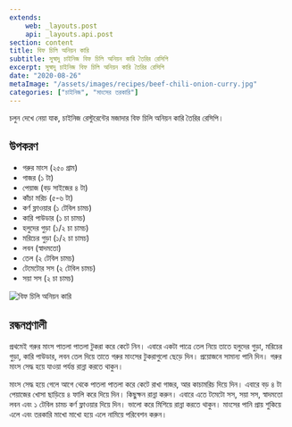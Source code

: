 ```yaml
---
extends:
    web: _layouts.post
    api: _layouts.api.post
section: content
title: বিফ চিলি অনিয়ন কারি
subtitle: সুস্বাদু চাইনিজ বিফ চিলি অনিয়ন কারি তৈরির রেসিপি
excerpt: সুস্বাদু চাইনিজ বিফ চিলি অনিয়ন কারি তৈরির রেসিপি
date: "2020-08-26"
metaImage: "/assets/images/recipes/beef-chili-onion-curry.jpg"
categories: ["চাইনিজ", "মাংসের তরকারি"]
---
```


চলুন দেখে নেয়া যাক, চাইনিজ রেস্টুরেন্টের মজাদার বিফ চিলি অনিয়ন কারি তৈরির রেসিপি।

## উপকরণ

- গরুর মাংস (২৫০ গ্রাম)
- গাজর (১ টা)
- পেয়াজ (বড় সাইজের ৪ টা)
- কাঁচা মরিচ (৫-৬ টা)
- কর্ণ ফ্লাওয়ার (১ টেবিল চামচ)
- কারি পাউডার (১ চা চামচ)
- হলুদের গুড়া (১/২ চা চামচ)
- মরিচের গুড়া (১/২ চা চামচ)
- লবন (স্বাদমতো)
- তেল (২ টেবিল চামচ)
- টেমেটোর সস (২ টেবিল চামচ)
- সয়া সস (২ চা চামচ)

![বিফ চিলি অনিয়ন কারি](/assets/images/recipes/beef-chili-onion-curry.jpg)

## রন্ধনপ্রণালী

প্রথমেই গরুর মাংস পাতলা পাতলা টুকরা করে কেটে নিন। এবারে একটা পাত্রে তেল নিয়ে তাতে হলুদের গুড়া,
মরিচের গুড়া, কারি পাউডার, লবন তেল দিয়ে তাতে গরুর মাংসের টুকরাগুলো ছেড়ে দিন। প্রয়োজনে সামান্য পানি
দিন। গরুর মাংস সেদ্ধ হয়ে যাওয়া পর্যন্ত রান্না করতে থাকুন।

মাংস সেদ্ধ হয়ে গেলে আগে থেকে পাতলা পাতলা করে কেটে রাখা গাজর, আর কাচামরিচ দিয়ে দিন। এবারে বড় ৪
টা পেয়াজের খোসা ছাড়িয়ে ৪ ফালি করে দিয়ে দিন। কিছুক্ষন রান্না করুন। এবারে এতে টমেটো সস, সয়া সস,
স্বাদমতো লবন এবং ১ টেবিল চামচ কর্ণ ফ্লাওয়ার দিয়ে দিন। ভালো করে মিশিয়ে রান্না করতে থাকুন। মাংসের পানি
প্রায় শুকিয়ে এলে এবং তরকারি মাখো মাখো হয়ে এলে নামিয়ে পরিবেশন করুন।
